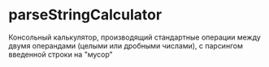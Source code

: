 # parseStringCalculator
Консольный калькулятор, производящий стандартные операции между двумя операндами (целыми или дробными числами), с парсингом введенной строки на "мусор"
